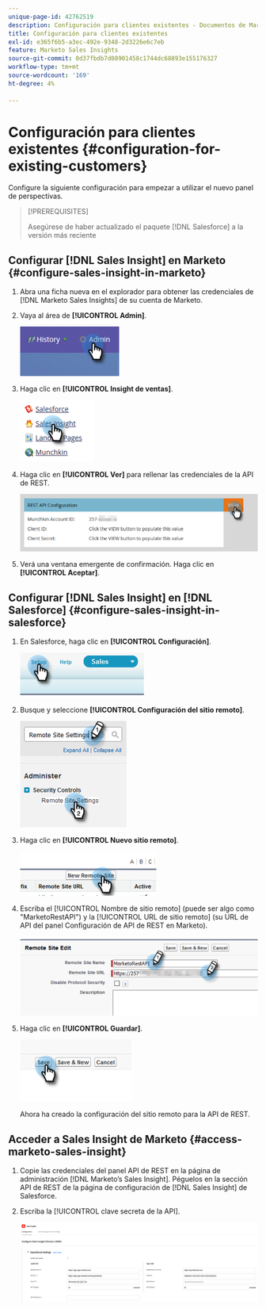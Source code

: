 ```yaml
---
unique-page-id: 42762519
description: Configuración para clientes existentes - Documentos de Marketo - Documentación del producto
title: Configuración para clientes existentes
exl-id: e365f6b5-a3ec-492e-9348-2d3226e6c7eb
feature: Marketo Sales Insights
source-git-commit: 0d37fbdb7d08901458c1744dc68893e155176327
workflow-type: tm+mt
source-wordcount: '169'
ht-degree: 4%

---
```


# Configuración para clientes existentes {#configuration-for-existing-customers}

Configure la siguiente configuración para empezar a utilizar el nuevo panel de perspectivas.

>[!PREREQUISITES]
>
>Asegúrese de haber actualizado el paquete [!DNL Salesforce] a la versión más reciente

## Configurar [!DNL Sales Insight] en Marketo {#configure-sales-insight-in-marketo}

1. Abra una ficha nueva en el explorador para obtener las credenciales de [!DNL Marketo Sales Insights] de su cuenta de Marketo.

1. Vaya al área de **[!UICONTROL Admin]**.

   ![](assets/configuration-for-existing-customers-1.png)

1. Haga clic en **[!UICONTROL Insight de ventas]**.

   ![](assets/configuration-for-existing-customers-2.png)

1. Haga clic en **[!UICONTROL Ver]** para rellenar las credenciales de la API de REST.

   ![](assets/configuration-for-existing-customers-3.png)

1. Verá una ventana emergente de confirmación. Haga clic en **[!UICONTROL Aceptar]**.

## Configurar [!DNL Sales Insight] en [!DNL Salesforce] {#configure-sales-insight-in-salesforce}

1. En Salesforce, haga clic en **[!UICONTROL Configuración]**.

   ![](assets/configuration-for-existing-customers-4.png)

1. Busque y seleccione **[!UICONTROL Configuración del sitio remoto]**.

   ![](assets/configuration-for-existing-customers-5.png)

1. Haga clic en **[!UICONTROL Nuevo sitio remoto]**.

   ![](assets/configuration-for-existing-customers-6.png)

1. Escriba el [!UICONTROL Nombre de sitio remoto] (puede ser algo como &quot;MarketoRestAPI&quot;) y la [!UICONTROL URL de sitio remoto] (su URL de API del panel Configuración de API de REST en Marketo).

   ![](assets/configuration-for-existing-customers-7.png)

1. Haga clic en **[!UICONTROL Guardar]**.

   ![](assets/configuration-for-existing-customers-8.png)

   Ahora ha creado la configuración del sitio remoto para la API de REST.

## Acceder a Sales Insight de Marketo {#access-marketo-sales-insight}

1. Copie las credenciales del panel API de REST en la página de administración [!DNL Marketo’s Sales Insight]. Péguelos en la sección API de REST de la página de configuración de [!DNL Sales Insight] de Salesforce.

1. Escriba la [!UICONTROL clave secreta de la API].

   ![](assets/configuration-for-existing-customers-9.png)
